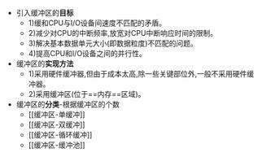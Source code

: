 - 引入缓冲区的**目标**
	- 1)缓和CPU与I/O设备间速度不匹配的矛盾。
	- 2)减少对CPU的中断频率,放宽对CPU中断响应时间的限制。
	- 3)解决基本数据单元大小(即数据粒度)不匹配的问题。
	- 4)提高CPU和I/O设备之间的并行性。
- 缓冲区的**实现方法**
	- 1)采用硬件缓冲器,但由于成本太高,除一些关键部位外,一般不采用硬件缓冲器。
	- 2)采用缓冲区(位于==内存==区域)。
- 缓冲区的**分类**-根据缓冲区的个数
	- [[缓冲区-单缓冲]]
	- [[缓冲区-双缓冲]]
	- [[缓冲区-循环缓冲]]
	- [[缓冲区-缓冲池]]